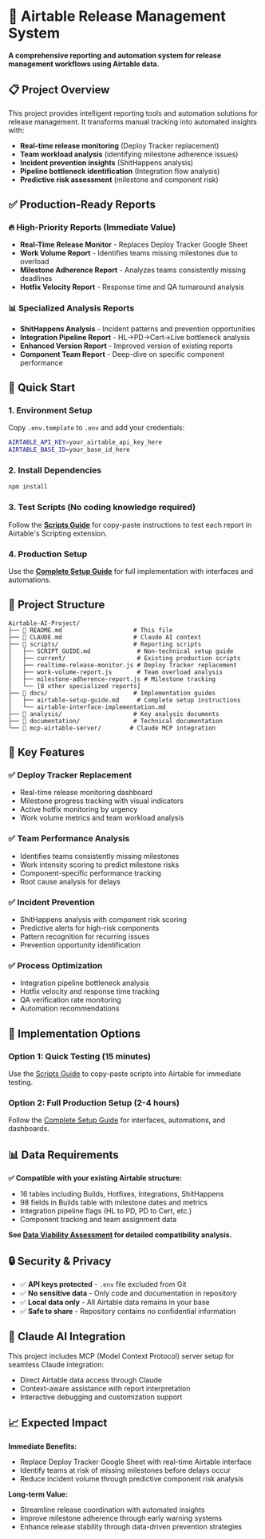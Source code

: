 # 🚀 Airtable Release Management System

**A comprehensive reporting and automation system for release management workflows using Airtable data.**

## 📋 Project Overview

This project provides intelligent reporting tools and automation solutions for release management. It transforms manual tracking into automated insights with:

- **Real-time release monitoring** (Deploy Tracker replacement)
- **Team workload analysis** (identifying milestone adherence issues)
- **Incident prevention insights** (ShitHappens analysis)
- **Pipeline bottleneck identification** (Integration flow analysis)
- **Predictive risk assessment** (milestone and component risk)

## ✅ Production-Ready Reports

### 🔥 **High-Priority Reports** (Immediate Value)
- **Real-Time Release Monitor** - Replaces Deploy Tracker Google Sheet
- **Work Volume Report** - Identifies teams missing milestones due to overload
- **Milestone Adherence Report** - Analyzes teams consistently missing deadlines
- **Hotfix Velocity Report** - Response time and QA turnaround analysis

### 📊 **Specialized Analysis Reports**
- **ShitHappens Analysis** - Incident patterns and prevention opportunities
- **Integration Pipeline Report** - HL→PD→Cert→Live bottleneck analysis
- **Enhanced Version Report** - Improved version of existing reports
- **Component Team Report** - Deep-dive on specific component performance

## 🚀 Quick Start

### 1. **Environment Setup**
Copy `.env.template` to `.env` and add your credentials:
```bash
AIRTABLE_API_KEY=your_airtable_api_key_here
AIRTABLE_BASE_ID=your_base_id_here
```

### 2. **Install Dependencies**
```bash
npm install
```

### 3. **Test Scripts** (No coding knowledge required)
Follow the **[Scripts Guide](scripts/SCRIPT_GUIDE.md)** for copy-paste instructions to test each report in Airtable's Scripting extension.

### 4. **Production Setup**
Use the **[Complete Setup Guide](docs/airtable-setup-guide.md)** for full implementation with interfaces and automations.

## 📁 Project Structure

```
Airtable-AI-Project/
├── 📄 README.md                    # This file
├── 📄 CLAUDE.md                    # Claude AI context
├── 🔧 scripts/                     # Reporting scripts
│   ├── SCRIPT_GUIDE.md             # Non-technical setup guide
│   ├── current/                    # Existing production scripts
│   ├── realtime-release-monitor.js # Deploy Tracker replacement
│   ├── work-volume-report.js       # Team overload analysis
│   ├── milestone-adherence-report.js # Milestone tracking
│   └── [8 other specialized reports]
├── 📁 docs/                        # Implementation guides
│   ├── airtable-setup-guide.md     # Complete setup instructions
│   └── airtable-interface-implementation.md
├── 📁 analysis/                    # Key analysis documents
├── 📁 documentation/               # Technical documentation
└── 📁 mcp-airtable-server/        # Claude MCP integration
```

## 🎯 Key Features

### ✅ **Deploy Tracker Replacement**
- Real-time release monitoring dashboard
- Milestone progress tracking with visual indicators
- Active hotfix monitoring by urgency
- Work volume metrics and team workload analysis

### ✅ **Team Performance Analysis**
- Identifies teams consistently missing milestones
- Work intensity scoring to predict milestone risks
- Component-specific performance tracking
- Root cause analysis for delays

### ✅ **Incident Prevention**
- ShitHappens analysis with component risk scoring
- Predictive alerts for high-risk components
- Pattern recognition for recurring issues
- Prevention opportunity identification

### ✅ **Process Optimization**
- Integration pipeline bottleneck analysis
- Hotfix velocity and response time tracking
- QA verification rate monitoring
- Automation recommendations

## 🔧 Implementation Options

### **Option 1: Quick Testing** (15 minutes)
Use the [Scripts Guide](scripts/SCRIPT_GUIDE.md) to copy-paste scripts into Airtable for immediate testing.

### **Option 2: Full Production Setup** (2-4 hours)
Follow the [Complete Setup Guide](docs/airtable-setup-guide.md) for interfaces, automations, and dashboards.

## 📊 Data Requirements

**✅ Compatible with your existing Airtable structure:**
- 16 tables including Builds, Hotfixes, Integrations, ShitHappens
- 98 fields in Builds table with milestone dates and metrics
- Integration pipeline flags (HL to PD, PD to Cert, etc.)
- Component tracking and team assignment data

**See [Data Viability Assessment](analysis/data-viability-assessment.md) for detailed compatibility analysis.**

## 🔒 Security & Privacy

- ✅ **API keys protected** - `.env` file excluded from Git
- ✅ **No sensitive data** - Only code and documentation in repository
- ✅ **Local data only** - All Airtable data remains in your base
- ✅ **Safe to share** - Repository contains no confidential information

## 🤖 Claude AI Integration

This project includes MCP (Model Context Protocol) server setup for seamless Claude integration:
- Direct Airtable data access through Claude
- Context-aware assistance with report interpretation
- Interactive debugging and customization support

## 📈 Expected Impact

**Immediate Benefits:**
- Replace Deploy Tracker Google Sheet with real-time Airtable interface
- Identify teams at risk of missing milestones before delays occur
- Reduce incident volume through predictive component risk analysis

**Long-term Value:**
- Streamline release coordination with automated insights
- Improve milestone adherence through early warning systems
- Enhance release stability through data-driven prevention strategies
